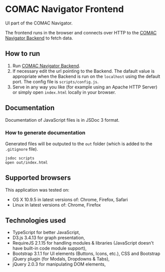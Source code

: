 # COMAC Navigator Frontend

UI part of the COMAC Navigator.

The frontend runs in the browser and connects over HTTP to the [COMAC Navigator Backend](https://github.com/CeON/comac-navigator-backend) to fetch data. 

## How to run

1. Run [COMAC Navigator Backend](https://github.com/CeON/comac-navigator-backend).
2. If necessary edit the url pointing to the Backend. The dafault value is appropriate when the Backend is run on the `localhost` using the default port. The config file is `scripts/config.js`.
3. Serve in any way you like (for example using an Apache HTTP Server) or simply open `index.html` locally in your browser.

## Documentation

Documentation of JavaScript files is in JSDoc 3 format.


### How to generate documentation

Generated files will be outputed to the `out` folder (which is added to the `.gitignore` file). 

```
jsdoc scripts
open out/index.html
```

## Supported browsers

This application was tested on:

* OS X 10.9.5 in latest versions of: Chrome, Firefox, Safari
* Linux in latest versions of: Chrome, Firefox

## Technologies used

* TypeScript for better JavaScript,
* D3.js 3.4.13 for graph presentation,
* RequireJS 2.1.15 for handling modules & libraries (JavaScript doesn't have built-in code module support),
* Bootstrap 3.1.1 for UI elements (Buttons, Icons, etc.), CSS and Bootstrap jQuery plugin (for Modals, Dropdowns & Tabs),
* jQuery 2.0.3 for manipulating DOM elements,
